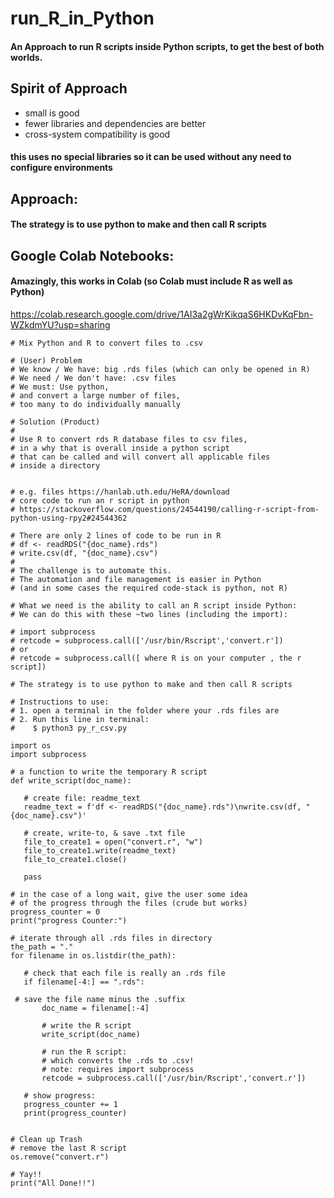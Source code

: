 # run_R_in_Python
#### An Approach to run R scripts inside Python scripts, to get the best of both worlds.


## Spirit of Approach
- small is good
- fewer libraries and dependencies are better
- cross-system compatibility is good
#### this uses no special libraries so it can be used without any need to configure environments


## Approach:
#### The strategy is to use python to make and then call R scripts


## Google Colab Notebooks:

#### Amazingly, this works in Colab (so Colab must include R as well as Python)

https://colab.research.google.com/drive/1AI3a2gWrKikqaS6HKDvKqFbn-WZkdmYU?usp=sharing

```
# Mix Python and R to convert files to .csv
 
# (User) Problem
# We know / We have: big .rds files (which can only be opened in R)
# We need / We don't have: .csv files
# We must: Use python,
# and convert a large number of files,
# too many to do individually manually
 
# Solution (Product)
#
# Use R to convert rds R database files to csv files,
# in a why that is overall inside a python script
# that can be called and will convert all applicable files
# inside a directory
 
 
# e.g. files https://hanlab.uth.edu/HeRA/download
# core code to run an r script in python
# https://stackoverflow.com/questions/24544190/calling-r-script-from-python-using-rpy2#24544362
 
# There are only 2 lines of code to be run in R
# df <- readRDS("{doc_name}.rds")
# write.csv(df, "{doc_name}.csv")
#
# The challenge is to automate this.
# The automation and file management is easier in Python
# (and in some cases the required code-stack is python, not R)
 
# What we need is the ability to call an R script inside Python:
# We can do this with these ~two lines (including the import):
 
# import subprocess
# retcode = subprocess.call(['/usr/bin/Rscript','convert.r'])
# or
# retcode = subprocess.call([ where R is on your computer , the r script])
 
# The strategy is to use python to make and then call R scripts
 
# Instructions to use:
# 1. open a terminal in the folder where your .rds files are
# 2. Run this line in terminal:
#    $ python3 py_r_csv.py
 
import os
import subprocess
 
# a function to write the temporary R script
def write_script(doc_name):
 
   # create file: readme_text
   readme_text = f'df <- readRDS("{doc_name}.rds")\nwrite.csv(df, "{doc_name}.csv")'
 
   # create, write-to, & save .txt file
   file_to_create1 = open("convert.r", "w")
   file_to_create1.write(readme_text)
   file_to_create1.close()
 
   pass
 
# in the case of a long wait, give the user some idea
# of the progress through the files (crude but works)
progress_counter = 0
print("progress Counter:")
 
# iterate through all .rds files in directory
the_path = "."
for filename in os.listdir(the_path):
 
   # check that each file is really an .rds file
   if filename[-4:] == ".rds":
 
 # save the file name minus the .suffix
       doc_name = filename[:-4]
 
       # write the R script
       write_script(doc_name)
 
       # run the R script:
       # which converts the .rds to .csv!
       # note: requires import subprocess
       retcode = subprocess.call(['/usr/bin/Rscript','convert.r'])
 
   # show progress:
   progress_counter += 1
   print(progress_counter)
 
 
# Clean up Trash
# remove the last R script
os.remove("convert.r")
 
# Yay!!
print("All Done!!")


```
